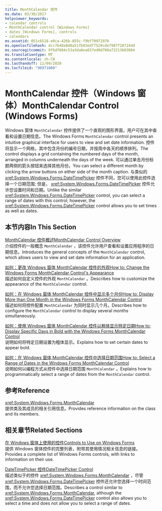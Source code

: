 ```yaml
---
title: MonthCalendar 控件
ms.date: 03/30/2017
helpviewer_keywords:
- calendar controls
- MonthCalendar control [Windows Forms]
- dates [Windows Forms], controls
- calendars
ms.assetid: 051c6518-e0ca-426b-855c-f9bf70972970
ms.openlocfilehash: dcc7b48a8d8a51fb83edf7529cdef987f28724dd
ms.sourcegitcommit: 9f6df084c53a3da0ea657ed0d708a72213683084
ms.translationtype: MT
ms.contentlocale: zh-CN
ms.lasthandoff: 12/09/2020
ms.locfileid: "96971080"
---
```

# <a name="monthcalendar-control-windows-forms"></a><span data-ttu-id="205fe-102">MonthCalendar 控件（Windows 窗体）</span><span class="sxs-lookup"><span data-stu-id="205fe-102">MonthCalendar Control (Windows Forms)</span></span>
<span data-ttu-id="205fe-103">Windows 窗体 `MonthCalendar` 控件提供了一个直观的图形界面，用户可在其中查看和设置日期信息。</span><span class="sxs-lookup"><span data-stu-id="205fe-103">The Windows Forms `MonthCalendar` control presents an intuitive graphical interface for users to view and set date information.</span></span> <span data-ttu-id="205fe-104">控件将显示一个网格，其中包含月份的编号日期，并按周中各天的顺序排列。</span><span class="sxs-lookup"><span data-stu-id="205fe-104">The control displays a grid containing the numbered days of the month, arranged in columns underneath the days of the week.</span></span> <span data-ttu-id="205fe-105">可以通过单击月份标题两侧的箭头按钮来选择其他月份。</span><span class="sxs-lookup"><span data-stu-id="205fe-105">You can select a different month by clicking the arrow buttons on either side of the month caption.</span></span> <span data-ttu-id="205fe-106">与类似的 <xref:System.Windows.Forms.DateTimePicker> 控件不同，您可以使用此控件选择一个日期范围; 但是， <xref:System.Windows.Forms.DateTimePicker> 控件允许您设置时间和日期。</span><span class="sxs-lookup"><span data-stu-id="205fe-106">Unlike the similar <xref:System.Windows.Forms.DateTimePicker> control, you can select a range of dates with this control; however, the <xref:System.Windows.Forms.DateTimePicker> control allows you to set times as well as dates.</span></span>  
  
## <a name="in-this-section"></a><span data-ttu-id="205fe-107">本节内容</span><span class="sxs-lookup"><span data-stu-id="205fe-107">In This Section</span></span>  
 [<span data-ttu-id="205fe-108">MonthCalendar 控件概述</span><span class="sxs-lookup"><span data-stu-id="205fe-108">MonthCalendar Control Overview</span></span>](monthcalendar-control-overview-windows-forms.md)  
 <span data-ttu-id="205fe-109">介绍控件的一般概念 `MonthCalendar` ，该控件允许用户查看和设置应用程序的日期信息。</span><span class="sxs-lookup"><span data-stu-id="205fe-109">Introduces the general concepts of the `MonthCalendar` control, which allows users to view and set date information for an application.</span></span>  
  
 [<span data-ttu-id="205fe-110">如何：更改 Windows 窗体 MonthCalendar 控件的外观</span><span class="sxs-lookup"><span data-stu-id="205fe-110">How to: Change the Windows Forms MonthCalendar Control's Appearance</span></span>](how-to-change-monthcalendar-control-appearance.md)  
 <span data-ttu-id="205fe-111">描述如何自定义控件的外观 `MonthCalendar` 。</span><span class="sxs-lookup"><span data-stu-id="205fe-111">Describes how to customize the appearance of the `MonthCalendar` control.</span></span>  
  
 [<span data-ttu-id="205fe-112">如何：在 Windows 窗体 MonthCalendar 控件中显示多个月份</span><span class="sxs-lookup"><span data-stu-id="205fe-112">How to: Display More than One Month in the Windows Forms MonthCalendar Control</span></span>](display-more-than-one-month-wf-monthcalendar-control.md)  
 <span data-ttu-id="205fe-113">描述如何将控件配置 `MonthCalendar` 为同时显示几个月。</span><span class="sxs-lookup"><span data-stu-id="205fe-113">Describes how to configure the `MonthCalendar` control to display several months simultaneously.</span></span>  
  
 [<span data-ttu-id="205fe-114">如何：使用 Windows 窗体 MonthCalendar 控件以粗体显示特定日期</span><span class="sxs-lookup"><span data-stu-id="205fe-114">How to: Display Specific Days in Bold with the Windows Forms MonthCalendar Control</span></span>](display-specific-days-in-bold-with-wf-monthcalendar-control.md)  
 <span data-ttu-id="205fe-115">说明如何将特定日期设置为粗体显示。</span><span class="sxs-lookup"><span data-stu-id="205fe-115">Explains how to set certain dates to appear bold.</span></span>  
  
 [<span data-ttu-id="205fe-116">如何：在 Windows 窗体 MonthCalendar 控件中选择日期范围</span><span class="sxs-lookup"><span data-stu-id="205fe-116">How to: Select a Range of Dates in the Windows Forms MonthCalendar Control</span></span>](how-to-select-a-range-of-dates-in-the-windows-forms-monthcalendar-control.md)  
 <span data-ttu-id="205fe-117">说明如何以编程方式从控件中选择日期范围 `MonthCalendar` 。</span><span class="sxs-lookup"><span data-stu-id="205fe-117">Explains how to programmatically select a range of dates from the `MonthCalendar` control.</span></span>  
  
## <a name="reference"></a><span data-ttu-id="205fe-118">参考</span><span class="sxs-lookup"><span data-stu-id="205fe-118">Reference</span></span>  
 <xref:System.Windows.Forms.MonthCalendar>  
 <span data-ttu-id="205fe-119">提供类及其成员的相关引用信息。</span><span class="sxs-lookup"><span data-stu-id="205fe-119">Provides reference information on the class and its members.</span></span>  
  
## <a name="related-sections"></a><span data-ttu-id="205fe-120">相关章节</span><span class="sxs-lookup"><span data-stu-id="205fe-120">Related Sections</span></span>  
 [<span data-ttu-id="205fe-121">在 Windows 窗体上使用的控件</span><span class="sxs-lookup"><span data-stu-id="205fe-121">Controls to Use on Windows Forms</span></span>](controls-to-use-on-windows-forms.md)  
 <span data-ttu-id="205fe-122">提供 Windows 窗体控件的完整列表，附带其使用情况相关信息的链接。</span><span class="sxs-lookup"><span data-stu-id="205fe-122">Provides a complete list of Windows Forms controls, with links to information on their use.</span></span>  
  
 [<span data-ttu-id="205fe-123">DateTimePicker 控件</span><span class="sxs-lookup"><span data-stu-id="205fe-123">DateTimePicker Control</span></span>](datetimepicker-control-windows-forms.md)  
 <span data-ttu-id="205fe-124">描述类似于的控件 <xref:System.Windows.Forms.MonthCalendar> ，尽管 <xref:System.Windows.Forms.DateTimePicker> 控件还允许您选择一个时间范围，而不允许您选择日期范围。</span><span class="sxs-lookup"><span data-stu-id="205fe-124">Describes a control similar to <xref:System.Windows.Forms.MonthCalendar>, although the <xref:System.Windows.Forms.DateTimePicker> control also allows you to select a time and does not allow you to select a range of dates.</span></span>
